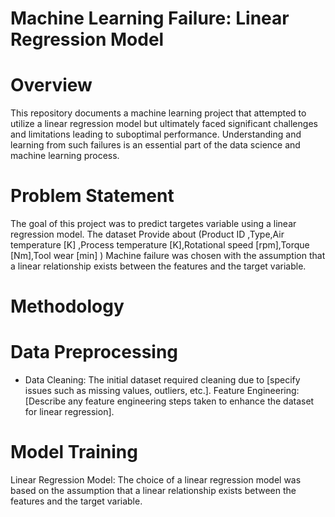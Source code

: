 # Machine Learning Failure: Linear Regression Model
# Overview
This repository documents a machine learning project that attempted to utilize a linear regression model but ultimately faced significant challenges and limitations leading to suboptimal performance. Understanding and learning from such failures is an essential part of the data science and machine learning process.
# Problem Statement
The goal of this project was to predict targetes variable using a linear regression model. The dataset Provide about (Product ID ,Type,Air temperature [K] ,Process temperature [K],Rotational speed [rpm],Torque [Nm],Tool wear [min] )
Machine failure was chosen with the assumption that a linear relationship exists between the features and the target variable.
# Methodology
# Data Preprocessing
* Data Cleaning: The initial dataset required cleaning due to [specify issues such as missing values, outliers, etc.].
Feature Engineering: [Describe any feature engineering steps taken to enhance the dataset for linear regression].
# Model Training
Linear Regression Model: The choice of a linear regression model was based on the assumption that a linear relationship exists between the features and the target variable.
